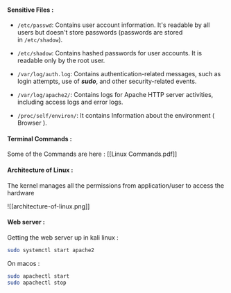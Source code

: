 #### Sensitive Files :
- `/etc/passwd`: Contains user account information. It's readable by all users but doesn't store passwords (passwords are stored in `/etc/shadow`).

- `/etc/shadow`: Contains hashed passwords for user accounts. It is readable only by the root user.     

- `/var/log/auth.log`: Contains authentication-related messages, such as login attempts, use of ***sudo***, and other security-related events.

- `/var/log/apache2/`: Contains logs for Apache HTTP server activities, including access logs and error logs.

- `/proc/self/environ/`: It contains Information about the environment ( Browser ).

#### Terminal Commands :
Some of the Commands are here : [[Linux Commands.pdf]]

#### Architecture of Linux :
The kernel manages all the permissions from application/user to access the hardware

![[architecture-of-linux.png]]

#### Web server :
Getting the web server up in kali linux :
```bash
sudo systemctl start apache2
```

On macos :
```bash
sudo apachectl start
sudo apachectl stop
```
